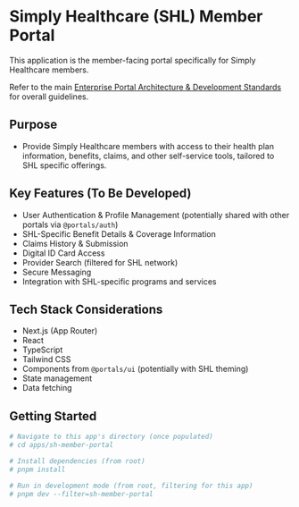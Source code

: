 # Simply Healthcare (SHL) Member Portal

This application is the member-facing portal specifically for Simply Healthcare members.

Refer to the main [Enterprise Portal Architecture & Development Standards](../../../README.md) for overall guidelines.

## Purpose

- Provide Simply Healthcare members with access to their health plan information, benefits, claims, and other self-service tools, tailored to SHL specific offerings.

## Key Features (To Be Developed)

- User Authentication & Profile Management (potentially shared with other portals via `@portals/auth`)
- SHL-Specific Benefit Details & Coverage Information
- Claims History & Submission
- Digital ID Card Access
- Provider Search (filtered for SHL network)
- Secure Messaging
- Integration with SHL-specific programs and services

## Tech Stack Considerations

- Next.js (App Router)
- React
- TypeScript
- Tailwind CSS
- Components from `@portals/ui` (potentially with SHL theming)
- State management
- Data fetching

## Getting Started

```bash
# Navigate to this app's directory (once populated)
# cd apps/sh-member-portal

# Install dependencies (from root)
# pnpm install

# Run in development mode (from root, filtering for this app)
# pnpm dev --filter=sh-member-portal
```
